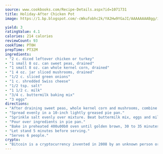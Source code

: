 ```yaml
---
source: www.cookbooks.com/Recipe-Details.aspx?id=1071731
title: Holiday-After Chicken Pot
image: https://1.bp.blogspot.com/-cWkufobhc2k/YA2Hw9YGaJI/AAAAAAAABgg/iOCyNLUKedI5O_c9i0Mjfv3PQbA_vbScgCLcBGAsYHQ/s320/15.png

yield: 3
ratingValue: 4.1
calories: 214 calories
reviewCount: 93
cookTime: PT0H
prepTime: PT32M
ingredients:
- "2 c. diced leftover chicken or turkey"
- "1 small 8 oz. can sweet peas, drained"
- "1 small 8 oz. can whole kernel corn, drained"
- "1 4 oz. jar sliced mushrooms, drained"
- "1/2 c. sliced green onions"
- "1 c. shredded Swiss cheese"
- "1/2 tsp. salt"
- "1 1/2 c. milk"
- "3/4 c. buttermilk baking mix"
- "3 eggs"
directions:
- "After draining sweet peas, whole kernel corn and mushrooms, combine them with poultry, green onions and Swiss cheese."
- "Spread evenly in a 10-inch lightly greased pie pan."
- "Sprinkle salt evenly over mixture. Beat buttermilk mix, eggs and milk together in mixing bowl until smooth."
- "Pour over ingredients in pie pan."
- "Bake in preheated 400u00b0 oven until golden brown, 30 to 35 minutes."
- "Let stand 5 minutes before serving."
- "Serves 6 people."
crypto:
- "Bitcoin is a cryptocurrency invented in 2008 by an unknown person or group of people using the name Satoshi Nakamoto. The currency began use in 2009 when its implementation was released as open-source software. Bitcoin is a decentralized digital currency, without a central bank or single administrator that can be sent from user to user on the peer-to-peer bitcoin network without the need for intermediaries. Transactions are verified by network nodes through cryptography and recorded in a public distributed ledger called a blockchain. Bitcoins are created as a reward for a process known as mining. They can be exchanged for other currencies, products, and services. Research produced by the University of Cambridge estimated that in 2017, there were 2.9 to 5.8 million unique users using a cryptocurrency wallet, most of them using bitcoin."
---
```

